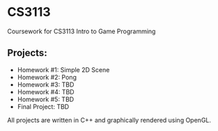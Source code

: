 # CS3113
Coursework for CS3113 Intro to Game Programming

## Projects:

* Homework #1: Simple 2D Scene
* Homework #2: Pong
* Homework #3: TBD
* Homework #4: TBD
* Homework #5: TBD
* Final Project: TBD

All projects are written in C++ and graphically rendered using OpenGL.
